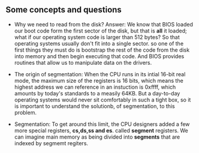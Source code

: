 ## Some concepts and questions

* Why we need to read from the disk?
Answer: We know that BIOS loaded our boot code form the first sector of the disk, but that is **all** it loaded; what if our operating system code is larger than 512 bytes? So that operating systems usually don't fit into a single sector. so one of the first things they must do is
bootstrap the rest of the code from the disk into memory and then begin executing that code. And BIOS provides routines that allow us to manipulate data on the drivers.

* The origin of segmentation:
When the CPU runs in its intial 16-bit real mode, the maximum size of the registers is 16 bits, which means the highest address we can reference in an instuction is 0xffff, which amounts by today's standards to a measily 64KB. But a day-to-day operating systems would never sit comfortably
in such a tight box, so it is important to understand the solutionb, of segmentation, to this problem.

* Segmentation: To get around this limit, the CPU designers added a few more special registers, **cs,ds,ss and es**. called **segment** registers. We can imagine main memory as being divided into **segments** that are indexed by segmemt regiters. 




